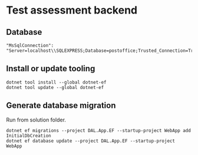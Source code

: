 # Test assessment backend

## Database
~~~
"MsSqlConnection": "Server=localhost\\SQLEXPRESS;Database=postoffice;Trusted_Connection=True;" 
~~~

## Install or update tooling
~~~
dotnet tool install --global dotnet-ef 
dotnet tool update --global dotnet-ef 
~~~

## Generate database migration
Run from solution folder.  
~~~
dotnet ef migrations --project DAL.App.EF --startup-project WebApp add InitialDbCreation 
dotnet ef database update --project DAL.App.EF --startup-project WebApp 
~~~
